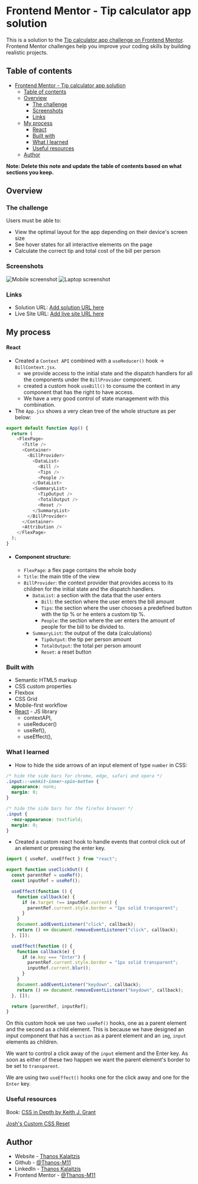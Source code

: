 # Frontend Mentor - Tip calculator app solution

This is a solution to the [Tip calculator app challenge on Frontend Mentor](https://www.frontendmentor.io/challenges/tip-calculator-app-ugJNGbJUX). Frontend Mentor challenges help you improve your coding skills by building realistic projects.

## Table of contents

- [Frontend Mentor - Tip calculator app solution](#frontend-mentor---tip-calculator-app-solution)
  - [Table of contents](#table-of-contents)
  - [Overview](#overview)
    - [The challenge](#the-challenge)
    - [Screenshots](#screenshots)
    - [Links](#links)
  - [My process](#my-process)
    - [React](#react)
    - [Built with](#built-with)
    - [What I learned](#what-i-learned)
    - [Useful resources](#useful-resources)
  - [Author](#author)

**Note: Delete this note and update the table of contents based on what sections you keep.**

## Overview

### The challenge

Users must be able to:

- View the optimal layout for the app depending on their device's screen size
- See hover states for all interactive elements on the page
- Calculate the correct tip and total cost of the bill per person

### Screenshots

![Mobile screenshot](./public/images/mobileViewport.png)
![Laptop screenshot](./public/images/laptopViewport.png)

### Links

- Solution URL: [Add solution URL here](https://your-solution-url.com)
- Live Site URL: [Add live site URL here](https://your-live-site-url.com)

## My process

#### React

- Created a `Context API` combined with a `useReducer()` hook -> `BillContext.jsx`.
  - we provide access to the initial state and the dispatch handlers for all the components under the `BillProvider` component.
  - created a custom hook `useBill()` to consume the context in any component that has the right to have access.
  - We have a very good control of state management with this combination.
- The `App.jsx` shows a very clean tree of the whole structure as per below:

```js
export default function App() {
  return (
    <FlexPage>
      <Title />
      <Container>
        <BillProvider>
          <DataList>
            <Bill />
            <Tips />
            <People />
          </DataList>
          <SummaryList>
            <TipOutput />
            <TotalOutput />
            <Reset />
          </SummaryList>
        </BillProvider>
      </Container>
      <Attribution />
    </FlexPage>
  );
}
```

- #### Component structure:

  - `FlexPage`: a flex page contains the whole body
  - `Title`: the main title of the view
  - `BillProvider`: the context provider that provides access to its children for the initial state and the dispatch handlers.
    - `DataList`: a section with the data that the user enters
      - `Bill`: the section where the user enters the bill amount
      - `Tips`: the section where the user chooses a predefined button with the tip % or he enters a custom tip %.
      - `People`: the section where the uer enters the amount of people for the bill to be divided to.
    - `SummaryList`: the output of the data (calculations)
      - `TipOutput`: the tip per person amount
      - `TotalOutput`: the total per person amount
      - `Reset`: a reset button

### Built with

- Semantic HTML5 markup
- CSS custom properties
- Flexbox
- CSS Grid
- Mobile-first workflow
- [React](https://reactjs.org/) - JS library
  - contextAPI,
  - useReducer()
  - useRef(),
  - useEffect(),

### What I learned

- How to hide the side arrows of an input element of type `number` in CSS:

```css
/* hide the side bars for chrome, edge, safari and opera */
.input::-webkit-inner-spin-button {
  appearance: none;
  margin: 0;
}

/* hide the side bars for the firefox browser */
.input {
  -moz-appearance: textfield;
  margin: 0;
}
```

- Created a custom react hook to handle events that control click out of an element or pressing the enter key.

```js
import { useRef, useEffect } from "react";

export function useClickOut() {
  const parentRef = useRef();
  const inputRef = useRef();

  useEffect(function () {
    function callback(e) {
      if (e.target !== inputRef.current) {
        parentRef.current.style.border = "1px solid transparent";
      }
    }
    document.addEventListener("click", callback);
    return () => document.removeEventListener("click", callback);
  }, []);

  useEffect(function () {
    function callback(e) {
      if (e.key === "Enter") {
        parentRef.current.style.border = "1px solid transparent";
        inputRef.current.blur();
      }
    }
    document.addEventListener("keydown", callback);
    return () => document.removeEventListener("keydown", callback);
  }, []);

  return [parentRef, inputRef];
}
```

On this custom hook we use two `useRef()` hooks, one as a parent element and the second as a child element. This is because we have designed an input component that has a `section` as a parent element and an `img`, `input` elements as children.

We want to control a click away of the `input` element and the Enter key. As soon as either of these two happen we want the parent element's border to be set to `transparent`.

We are using two `useEffect()` hooks one for the click away and one for the `Enter` key.

### Useful resources

Book: [CSS in Depth by Keith J. Grant](https://www.manning.com/books/css-in-depth-second-edition)

[Josh's Custom CSS Reset](https://www.joshwcomeau.com/css/custom-css-reset/)

## Author

- Website - [Thanos Kalaitzis](https://thanosdev.netlify.app)
- Github - [@Thanos-M11](https://github.com/Thanos-M11)
- LinkedIn - [Thanos Kalaitzis](https://www.linkedin.com/in/thanoskalaitzis/)
- Frontend Mentor - [@Thanos-M11](https://www.frontendmentor.io/profile/Thanos-M11)
